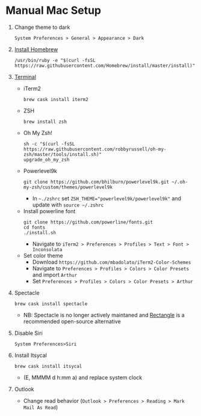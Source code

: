 # Manual Mac Setup

1. Change theme to dark 
	```
	System Preferences > General > Appearance > Dark
	```

2. [Install Homebrew](http://osxdaily.com/2018/03/07/how-install-homebrew-mac-os/)
	```
	/usr/bin/ruby -e "$(curl -fsSL https://raw.githubusercontent.com/Homebrew/install/master/install)"
	```

3. [Terminal](https://www.freecodecamp.org/news/how-to-configure-your-macos-terminal-with-zsh-like-a-pro-c0ab3f3c1156/)
    - iTerm2
    	```
    	brew cask install iterm2
    	```
	- ZSH
		```
		brew install zsh
		```
    - Oh My Zsh!
    	```
    	sh -c "$(curl -fsSL https://raw.githubusercontent.com/robbyrussell/oh-my-zsh/master/tools/install.sh)"
    	upgrade_oh_my_zsh
    	```
    - Powerlevel9k
    	```
    	git clone https://github.com/bhilburn/powerlevel9k.git ~/.oh-my-zsh/custom/themes/powerlevel9k
    	```
    	- In `~./zshrc` set `ZSH_THEME="powerlevel9k/powerlevel9k"` and update with `source ~/.zshrc`
    - Install powerline font
    	```
    	git clone https://github.com/powerline/fonts.git
		cd fonts
		./install.sh
		```
    	- Navigate to `iTerm2 > Preferences > Profiles > Text > Font > Inconsolata`
	- Set color theme
		- Download `https://github.com/mbadolato/iTerm2-Color-Schemes`
		- Navigate to `Preferences > Profiles > Colors > Color Presets` and import `Arthur` 
		- Set `Preferences > Profiles > Colors > Color Presets > Arthur`

4. Spectacle 
	```
	brew cask install spectacle
	```
	- NB: Spectacle is no longer actively maintaned and [Rectangle](https://github.com/rxhanson/Rectangle) is a recommended open-source alternative

5. Disable Siri 
	```
	System Preferences>Siri
	```

6. Install Itsycal 
	```
	brew cask install itsycal
	```
	- (E, MMMM d h:mm a) and replace system clock

7. Outlook
	- Change read behavior (`Outlook > Preferences > Reading > Mark Mail As Read`)